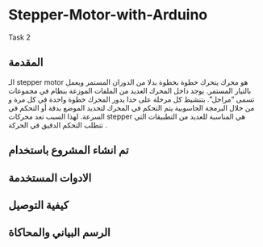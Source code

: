 # Stepper-Motor-with-Arduino
Task 2
 
 
 ## المقدمة
 الـ stepper motor هو محرك يتحرك خطوة بخطوة بدلا من الدوران المستمر ويعمل بالتيار المستمر. يوجد داخل المحرك العديد من الملفات الموزعة بنظام في مجموعات تسمى “مراحل”. بتنشيط كل مرحلة على حدا يدور المحرك خطوة واحدة في كل مرة و من خلال البرمجة الحاسوبية يتم التحكم في المحرك لتحديد الموضع بدقة أو التحكم في السرعة. لهذا السبب تعد محركات stepper هي المناسبة للعديد من التطبيقات التي تتطلب التحكم الدقيق في الحركة .
 
 
 
 
 ## تم انشاء المشروع باستخدام
 
 
 
 
 
 
 
 ## الادوات المستخدمة
 
 
 
 
 
 ## كيفية التوصيل 
 
 
 
 
 ## الرسم البياني والمحاكاة 
